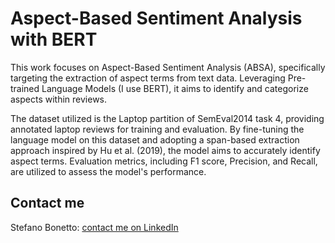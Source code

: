 # Aspect-Based Sentiment Analysis with BERT

This work focuses on Aspect-Based Sentiment Analysis (ABSA), specifically targeting the extraction of aspect terms from text data. Leveraging Pre-trained Language Models (I use BERT), it aims to identify and categorize aspects within reviews. 

The dataset utilized is the Laptop partition of SemEval2014 task 4, providing annotated laptop reviews for training and evaluation. By fine-tuning the language model on this dataset and adopting a span-based extraction approach inspired by Hu et al. (2019), the model aims to accurately identify aspect terms. Evaluation metrics, including F1 score, Precision, and Recall, are utilized to assess the model's performance.


## Contact me

Stefano Bonetto: [contact me on LinkedIn](www.linkedin.com/in/stefano-bonetto)<br>
